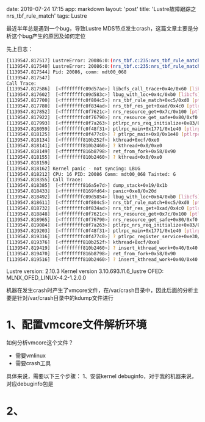 date: 2019-07-24 17:15
app: markdown
layout: 'post'
title: 'Lustre故障跟踪之nrs_tbf_rule_match'
tags: Lustre

最近半年总是遇到一个bug，导致Lustre MDS节点发生crash，这篇文章主要是分析这个bug产生的原因及如何定位

先上日志：
```bash
[1139547.817517] LustreError: 20086:0:(nrs_tbf.c:235:nrs_tbf_rule_match()) ASSERTION( (tmp_rule->tr_flags & 0x0000001) == 0 ) failed:
[1139547.817540] LustreError: 20086:0:(nrs_tbf.c:235:nrs_tbf_rule_match()) LBUG
[1139547.817544] Pid: 20086, comm: mdt00_068
[1139547.817547]
Call Trace:
[1139547.817586]  [<ffffffffc09d57ae>] libcfs_call_trace+0x4e/0x60 [libcfs]
[1139547.817602]  [<ffffffffc09d583c>] lbug_with_loc+0x4c/0xb0 [libcfs]
[1139547.817700]  [<ffffffffc0f804c5>] nrs_tbf_rule_match+0xc5/0xd0 [ptlrpc]
[1139547.817780]  [<ffffffffc0f834ad>] nrs_tbf_res_get+0xad/0x4c0 [ptlrpc]
[1139547.817852]  [<ffffffffc0f7621c>] nrs_resource_get+0x7c/0x100 [ptlrpc]
[1139547.817922]  [<ffffffffc0f76790>] nrs_resource_get_safe+0x80/0xf0 [ptlrpc]
[1139547.817993]  [<ffffffffc0f7a263>] ptlrpc_nrs_req_initialize+0x83/0x100 [ptlrpc]
[1139547.818059]  [<ffffffffc0f48f31>] ptlrpc_main+0x1771/0x1e40 [ptlrpc]
[1139547.818125]  [<ffffffffc0f477c0>] ? ptlrpc_main+0x0/0x1e40 [ptlrpc]
[1139547.818134]  [<ffffffff810b252f>] kthread+0xcf/0xe0
[1139547.818141]  [<ffffffff810b2460>] ? kthread+0x0/0xe0
[1139547.818149]  [<ffffffff816b8798>] ret_from_fork+0x58/0x90
[1139547.818155]  [<ffffffff810b2460>] ? kthread+0x0/0xe0
[1139547.818159]
[1139547.818162] Kernel panic - not syncing: LBUG
[1139547.818212] CPU: 16 PID: 20086 Comm: mdt00_068 Tainted: G           OEL ------------   3.10.0-693.11.6.el7_lustre.x86_64 #1
[1139547.818355] Call Trace:
[1139547.818385]  [<ffffffff816a5e7d>] dump_stack+0x19/0x1b
[1139547.818433]  [<ffffffff8169fd64>] panic+0xe8/0x20d
[1139547.818492]  [<ffffffffc09d5854>] lbug_with_loc+0x64/0xb0 [libcfs]
[1139547.818611]  [<ffffffffc0f804c5>] nrs_tbf_rule_match+0xc5/0xd0 [ptlrpc]
[1139547.818732]  [<ffffffffc0f834ad>] nrs_tbf_res_get+0xad/0x4c0 [ptlrpc]
[1139547.818848]  [<ffffffffc0f7621c>] nrs_resource_get+0x7c/0x100 [ptlrpc]
[1139547.818965]  [<ffffffffc0f76790>] nrs_resource_get_safe+0x80/0xf0 [ptlrpc]
[1139547.819084]  [<ffffffffc0f7a263>] ptlrpc_nrs_req_initialize+0x83/0x100 [ptlrpc]
[1139547.819203]  [<ffffffffc0f48f31>] ptlrpc_main+0x1771/0x1e40 [ptlrpc]
[1139547.819316]  [<ffffffffc0f477c0>] ? ptlrpc_register_service+0xe30/0xe30 [ptlrpc]
[1139547.819376]  [<ffffffff810b252f>] kthread+0xcf/0xe0
[1139547.819419]  [<ffffffff810b2460>] ? insert_kthread_work+0x40/0x40
[1139547.819470]  [<ffffffff816b8798>] ret_from_fork+0x58/0x90
[1139547.819516]  [<ffffffff810b2460>] ? insert_kthread_work+0x40/0x40
```
Lustre version: 2.10.3
Kernel version 3.10.693.11.6_lustre
OFED: MLNX_OFED_LINUX-4.2-1.2.0.0

机器在发生crash时产生了vmcore文件，在/var/crash目录中，因此后面的分析主要是针对/var/crash目录中的kdump文件进行

# 1、配置vmcore文件解析环境
如何分析vmcore这个文件？
- 需要vmlinux
- 需要crash工具

具体来说，需要以下三个步骤：
1、安装kernel debuginfo，对于我的机器来说，对应debuginfo包是



# 2、